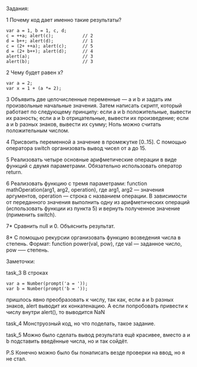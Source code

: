 Задания:

1 Почему код дает именно такие результаты?

	var a = 1, b = 1, c, d;
	c = ++a; alert(c);           // 2
	d = b++; alert(d);           // 1
	c = (2+ ++a); alert(c);      // 5
	d = (2+ b++); alert(d);      // 4
	alert(a);                    // 3
	alert(b);                    // 3


2 Чему будет равен x? 

	var a = 2;
	var x = 1 + (a *= 2);

3 Объявить две целочисленные переменные — a и b и задать им произвольные начальные значения. Затем написать скрипт, который работает по следующему принципу:
	если a и b положительные, вывести их разность;
	если а и b отрицательные, вывести их произведение;
	если а и b разных знаков, вывести их сумму;
Ноль можно считать положительным числом.

4 Присвоить переменной а значение в промежутке [0..15]. С помощью оператора switch организовать вывод чисел от a до 15.

5 Реализовать четыре основные арифметические операции в виде функций с двумя параметрами. Обязательно использовать оператор return.

6 Реализовать функцию с тремя параметрами: function mathOperation(arg1, arg2, operation), где arg1, arg2 — значения аргументов, operation — строка с названием операции. В зависимости от переданного значения выполнить одну из арифметических операций (использовать функции из пункта 5) и вернуть полученное значение (применить switch).

7* Сравнить null и 0. Объяснить результат.

8* С помощью рекурсии организовать функцию возведения числа в степень. Формат: function power(val, pow), где val — заданное число, pow –— степень.


Заметочки:

task_3 В строках 

	var a = Number(prompt('a = '));
	var b = Number(prompt('b = '));

пришлось явно преобразовать к числу, так как, если a и b разных знаков, alert выводит их конкатенацию. А если попробовать привести к числу внутри alert(), то выводится NaN

task_4 Монструозный код, но что поделать, такое задание.

task_5 Можно было сделать вывод результата ещё красивее, вместо a и b подставить введённые числа, но и так сойдёт. 

P.S Конечно можно было бы понаписать везде проверки на ввод, но я не стал.